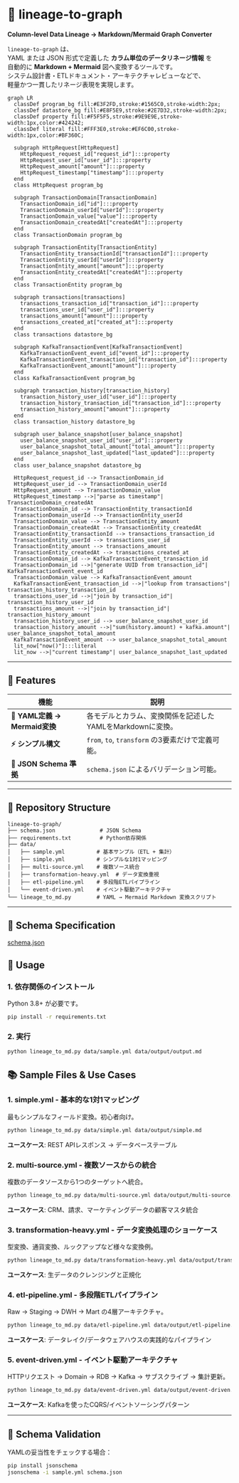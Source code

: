 # 🧩 lineage-to-graph

**Column-level Data Lineage → Markdown/Mermaid Graph Converter**

`lineage-to-graph` は、  
YAML または JSON 形式で定義した **カラム単位のデータリネージ情報** を  
自動的に **Markdown + Mermaid** 図へ変換するツールです。  
システム設計書・ETLドキュメント・アーキテクチャレビューなどで、  
軽量かつ一貫したリネージ表現を実現します。

```mermaid
graph LR
  classDef program_bg fill:#E3F2FD,stroke:#1565C0,stroke-width:2px;
  classDef datastore_bg fill:#E8F5E9,stroke:#2E7D32,stroke-width:2px;
  classDef property fill:#F5F5F5,stroke:#9E9E9E,stroke-width:1px,color:#424242;
  classDef literal fill:#FFF3E0,stroke:#EF6C00,stroke-width:1px,color:#BF360C;

  subgraph HttpRequest[HttpRequest]
    HttpRequest_request_id["request_id"]:::property
    HttpRequest_user_id["user_id"]:::property
    HttpRequest_amount["amount"]:::property
    HttpRequest_timestamp["timestamp"]:::property
  end
  class HttpRequest program_bg

  subgraph TransactionDomain[TransactionDomain]
    TransactionDomain_id["id"]:::property
    TransactionDomain_userId["userId"]:::property
    TransactionDomain_value["value"]:::property
    TransactionDomain_createdAt["createdAt"]:::property
  end
  class TransactionDomain program_bg

  subgraph TransactionEntity[TransactionEntity]
    TransactionEntity_transactionId["transactionId"]:::property
    TransactionEntity_userId["userId"]:::property
    TransactionEntity_amount["amount"]:::property
    TransactionEntity_createdAt["createdAt"]:::property
  end
  class TransactionEntity program_bg

  subgraph transactions[transactions]
    transactions_transaction_id["transaction_id"]:::property
    transactions_user_id["user_id"]:::property
    transactions_amount["amount"]:::property
    transactions_created_at["created_at"]:::property
  end
  class transactions datastore_bg

  subgraph KafkaTransactionEvent[KafkaTransactionEvent]
    KafkaTransactionEvent_event_id["event_id"]:::property
    KafkaTransactionEvent_transaction_id["transaction_id"]:::property
    KafkaTransactionEvent_amount["amount"]:::property
  end
  class KafkaTransactionEvent program_bg

  subgraph transaction_history[transaction_history]
    transaction_history_user_id["user_id"]:::property
    transaction_history_transaction_id["transaction_id"]:::property
    transaction_history_amount["amount"]:::property
  end
  class transaction_history datastore_bg

  subgraph user_balance_snapshot[user_balance_snapshot]
    user_balance_snapshot_user_id["user_id"]:::property
    user_balance_snapshot_total_amount["total_amount"]:::property
    user_balance_snapshot_last_updated["last_updated"]:::property
  end
  class user_balance_snapshot datastore_bg

  HttpRequest_request_id --> TransactionDomain_id
  HttpRequest_user_id --> TransactionDomain_userId
  HttpRequest_amount --> TransactionDomain_value
  HttpRequest_timestamp -->|"parse as timestamp"| TransactionDomain_createdAt
  TransactionDomain_id --> TransactionEntity_transactionId
  TransactionDomain_userId --> TransactionEntity_userId
  TransactionDomain_value --> TransactionEntity_amount
  TransactionDomain_createdAt --> TransactionEntity_createdAt
  TransactionEntity_transactionId --> transactions_transaction_id
  TransactionEntity_userId --> transactions_user_id
  TransactionEntity_amount --> transactions_amount
  TransactionEntity_createdAt --> transactions_created_at
  TransactionDomain_id --> KafkaTransactionEvent_transaction_id
  TransactionDomain_id -->|"generate UUID from transaction_id"| KafkaTransactionEvent_event_id
  TransactionDomain_value --> KafkaTransactionEvent_amount
  KafkaTransactionEvent_transaction_id -->|"lookup from transactions"| transaction_history_transaction_id
  transactions_user_id -->|"join by transaction_id"| transaction_history_user_id
  transactions_amount -->|"join by transaction_id"| transaction_history_amount
  transaction_history_user_id --> user_balance_snapshot_user_id
  transaction_history_amount -->|"sum(history.amount) + kafka.amount"| user_balance_snapshot_total_amount
  KafkaTransactionEvent_amount --> user_balance_snapshot_total_amount
  lit_now["now()"]:::literal
  lit_now -->|"current timestamp"| user_balance_snapshot_last_updated
```

---

## 🚀 Features

| 機能 | 説明 |
|------|------|
| **📜 YAML定義 → Mermaid変換** | 各モデルとカラム、変換関係を記述したYAMLをMarkdownに変換。 |
| **⚡ シンプル構文** | `from`, `to`, `transform` の3要素だけで定義可能。 |
| **🧱 JSON Schema 準拠** | `schema.json` によるバリデーション可能。 |

---

## 📂 Repository Structure

```
lineage-to-graph/
├── schema.json              # JSON Schema
├── requirements.txt         # Python依存関係
├── data/
│   ├── sample.yml          # 基本サンプル（ETL + 集計）
│   ├── simple.yml          # シンプルな1対1マッピング
│   ├── multi-source.yml    # 複数ソース統合
│   ├── transformation-heavy.yml  # データ変換重視
│   ├── etl-pipeline.yml    # 多段階ETLパイプライン
│   └── event-driven.yml    # イベント駆動アーキテクチャ
└── lineage_to_md.py        # YAML → Mermaid Markdown 変換スクリプト
```

---

## 🧱 Schema Specification

[schema.json](./schema.json)


## 🧰 Usage

### 1. 依存関係のインストール

Python 3.8+ が必要です。

```bash
pip install -r requirements.txt
```

### 2. 実行
```bash
python lineage_to_md.py data/sample.yml data/output/output.md
```

## 📚 Sample Files & Use Cases

### 1. **simple.yml** - 基本的な1対1マッピング

最もシンプルなフィールド変換。初心者向け。

```bash
python lineage_to_md.py data/simple.yml data/output/simple.md
```

**ユースケース**: REST APIレスポンス → データベーステーブル

### 2. **multi-source.yml** - 複数ソースからの統合

複数のデータソースから1つのターゲットへ統合。

```bash
python lineage_to_md.py data/multi-source.yml data/output/multi-source.md
```

**ユースケース**: CRM、請求、マーケティングデータの顧客マスタ統合

### 3. **transformation-heavy.yml** - データ変換処理のショーケース

型変換、通貨変換、ルックアップなど様々な変換例。

```bash
python lineage_to_md.py data/transformation-heavy.yml data/output/transformation-heavy.md
```

**ユースケース**: 生データのクレンジングと正規化

### 4. **etl-pipeline.yml** - 多段階ETLパイプライン

Raw → Staging → DWH → Mart の4層アーキテクチャ。

```bash
python lineage_to_md.py data/etl-pipeline.yml data/output/etl-pipeline.md
```

**ユースケース**: データレイク/データウェアハウスの実践的なパイプライン

### 5. **event-driven.yml** - イベント駆動アーキテクチャ

HTTPリクエスト → Domain → RDB → Kafka → サブスクライブ → 集計更新。

```bash
python lineage_to_md.py data/event-driven.yml data/output/event-driven.md
```

**ユースケース**: Kafkaを使ったCQRS/イベントソーシングパターン

---

## 🧪 Schema Validation

YAMLの妥当性をチェックする場合：

```bash
pip install jsonschema
jsonschema -i sample.yml schema.json
```
